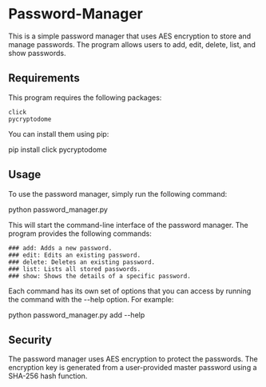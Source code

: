 # Password-Manager

This is a simple password manager that uses AES encryption to store and manage passwords. The program allows users to add, edit, delete, list, and show passwords.

## Requirements

This program requires the following packages:

    click
    pycryptodome

You can install them using pip:


pip install click pycryptodome

## Usage

To use the password manager, simply run the following command:

python password_manager.py

This will start the command-line interface of the password manager. The program provides the following commands:

    ### add: Adds a new password.
    ### edit: Edits an existing password.
    ### delete: Deletes an existing password.
    ### list: Lists all stored passwords.
    ### show: Shows the details of a specific password.

Each command has its own set of options that you can access by running the command with the --help option. For example:

python password_manager.py add --help

## Security

The password manager uses AES encryption to protect the passwords. The encryption key is generated from a user-provided master password using a SHA-256 hash function.

